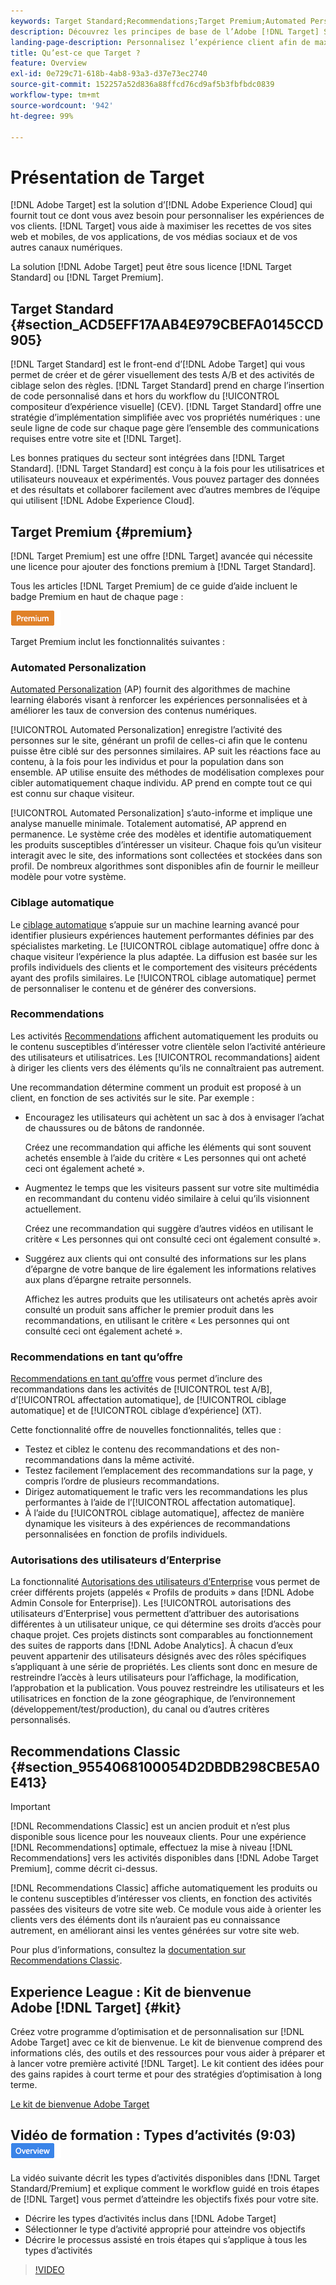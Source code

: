 ```yaml
---
keywords: Target Standard;Recommendations;Target Premium;Automated Personalization;ciblage automatique;ciblage auto;autorisations;qu’est-ce qu’Adobe Target
description: Découvrez les principes de base de l’Adobe [!DNL Target] Standard et Adobe [!DNL Target] Premium. [!DNL Target] Premium inclut des fonctionnalités avancées qui ne sont pas disponibles dans le produit standard.
landing-page-description: Personnalisez l’expérience client afin de maximiser les recettes de vos sites web et mobiles, de vos applications, de vos médias sociaux et de vos autres canaux digitaux.
title: Qu’est-ce que Target ?
feature: Overview
exl-id: 0e729c71-618b-4ab8-93a3-d37e73ec2740
source-git-commit: 152257a52d836a88ffcd76cd9af5b3fbfbdc0839
workflow-type: tm+mt
source-wordcount: '942'
ht-degree: 99%

---
```


# Présentation de Target

[!DNL Adobe Target] est la solution d’[!DNL Adobe Experience Cloud] qui fournit tout ce dont vous avez besoin pour personnaliser les expériences de vos clients. [!DNL Target] vous aide à maximiser les recettes de vos sites web et mobiles, de vos applications, de vos médias sociaux et de vos autres canaux numériques.

La solution [!DNL Adobe Target] peut être sous licence [!DNL Target Standard] ou [!DNL Target Premium].

## Target Standard  {#section_ACD5EFF17AAB4E979CBEFA0145CCD905}

[!DNL Target Standard] est le front-end d’[!DNL Adobe Target] qui vous permet de créer et de gérer visuellement des tests A/B et des activités de ciblage selon des règles. [!DNL Target Standard] prend en charge l’insertion de code personnalisé dans et hors du workflow du [!UICONTROL compositeur d’expérience visuelle] (CEV). [!DNL Target Standard] offre une stratégie d’implémentation simplifiée avec vos propriétés numériques : une seule ligne de code sur chaque page gère l’ensemble des communications requises entre votre site et [!DNL Target].

Les bonnes pratiques du secteur sont intégrées dans [!DNL Target Standard]. [!DNL Target Standard] est conçu à la fois pour les utilisatrices et utilisateurs nouveaux et expérimentés. Vous pouvez partager des données et des résultats et collaborer facilement avec d’autres membres de l’équipe qui utilisent [!DNL Adobe Experience Cloud].

## Target Premium {#premium}

[!DNL Target Premium] est une offre [!DNL Target] avancée qui nécessite une licence pour ajouter des fonctions premium à [!DNL Target Standard].

Tous les articles [!DNL Target Premium] de ce guide d’aide incluent le badge Premium en haut de chaque page :

![Badge Premium](/help/main/assets/premium.png)

Target Premium inclut les fonctionnalités suivantes :

### Automated Personalization

[Automated Personalization](/help/main/c-activities/t-automated-personalization/automated-personalization.md#task_8AAF837796D74CF893CA2F88BA1491C9) (AP) fournit des algorithmes de machine learning élaborés visant à renforcer les expériences personnalisées et à améliorer les taux de conversion des contenus numériques.

[!UICONTROL Automated Personalization] enregistre l’activité des personnes sur le site, générant un profil de celles-ci afin que le contenu puisse être ciblé sur des personnes similaires. AP suit les réactions face au contenu, à la fois pour les individus et pour la population dans son ensemble. AP utilise ensuite des méthodes de modélisation complexes pour cibler automatiquement chaque individu. AP prend en compte tout ce qui est connu sur chaque visiteur.

[!UICONTROL Automated Personalization] s’auto-informe et implique une analyse manuelle minimale. Totalement automatisé, AP apprend en permanence. Le système crée des modèles et identifie automatiquement les produits susceptibles d’intéresser un visiteur. Chaque fois qu’un visiteur interagit avec le site, des informations sont collectées et stockées dans son profil. De nombreux algorithmes sont disponibles afin de fournir le meilleur modèle pour votre système.

### Ciblage automatique

Le [ciblage automatique](/help/main/c-activities/auto-target/auto-target-to-optimize.md) s’appuie sur un machine learning avancé pour identifier plusieurs expériences hautement performantes définies par des spécialistes marketing. Le [!UICONTROL ciblage automatique] offre donc à chaque visiteur l’expérience la plus adaptée. La diffusion est basée sur les profils individuels des clients et le comportement des visiteurs précédents ayant des profils similaires. Le [!UICONTROL ciblage automatique] permet de personnaliser le contenu et de générer des conversions.

### Recommendations

Les activités [Recommendations](/help/main/c-recommendations/recommendations.md#concept_7556C8A4543942F2A77B13A29339C0C0) affichent automatiquement les produits ou le contenu susceptibles d’intéresser votre clientèle selon l’activité antérieure des utilisateurs et utilisatrices. Les [!UICONTROL recommandations] aident à diriger les clients vers des éléments qu’ils ne connaîtraient pas autrement.

Une recommandation détermine comment un produit est proposé à un client, en fonction de ses activités sur le site. Par exemple :

* Encouragez les utilisateurs qui achètent un sac à dos à envisager l’achat de chaussures ou de bâtons de randonnée.

   Créez une recommandation qui affiche les éléments qui sont souvent achetés ensemble à l’aide du critère « Les personnes qui ont acheté ceci ont également acheté ».

* Augmentez le temps que les visiteurs passent sur votre site multimédia en recommandant du contenu vidéo similaire à celui qu’ils visionnent actuellement.

   Créez une recommandation qui suggère d’autres vidéos en utilisant le critère « Les personnes qui ont consulté ceci ont également consulté ».

* Suggérez aux clients qui ont consulté des informations sur les plans d’épargne de votre banque de lire également les informations relatives aux plans d’épargne retraite personnels.

   Affichez les autres produits que les utilisateurs ont achetés après avoir consulté un produit sans afficher le premier produit dans les recommandations, en utilisant le critère « Les personnes qui ont consulté ceci ont également acheté ».

### Recommendations en tant qu’offre

[Recommendations en tant qu’offre](/help/main/c-recommendations/recommendations-as-an-offer.md) vous permet d’inclure des recommandations dans les activités de [!UICONTROL test A/B], d’[!UICONTROL affectation automatique], de [!UICONTROL ciblage automatique] et de [!UICONTROL ciblage d’expérience] (XT).

Cette fonctionnalité offre de nouvelles fonctionnalités, telles que :

* Testez et ciblez le contenu des recommandations et des non-recommandations dans la même activité.
* Testez facilement l’emplacement des recommandations sur la page, y compris l’ordre de plusieurs recommandations.
* Dirigez automatiquement le trafic vers les recommandations les plus performantes à l’aide de l’[!UICONTROL affectation automatique].
* À l’aide du [!UICONTROL ciblage automatique], affectez de manière dynamique les visiteurs à des expériences de recommandations personnalisées en fonction de profils individuels.

### Autorisations des utilisateurs d’Enterprise

La fonctionnalité [Autorisations des utilisateurs d’Enterprise](/help/main/administrating-target/c-user-management/property-channel/property-channel.md#concept_E396B16FA2024ADBA27BC056138F9838) vous permet de créer différents projets (appelés « Profils de produits » dans [!DNL Adobe Admin Console for Enterprise]). Les [!UICONTROL autorisations des utilisateurs d’Enterprise] vous permettent d’attribuer des autorisations différentes à un utilisateur unique, ce qui détermine ses droits d’accès pour chaque projet. Ces projets distincts sont comparables au fonctionnement des suites de rapports dans [!DNL Adobe Analytics]. À chacun d’eux peuvent appartenir des utilisateurs désignés avec des rôles spécifiques s’appliquant à une série de propriétés. Les clients sont donc en mesure de restreindre l’accès à leurs utilisateurs pour l’affichage, la modification, l’approbation et la publication. Vous pouvez restreindre les utilisateurs et les utilisatrices en fonction de la zone géographique, de l’environnement (développement/test/production), du canal ou d’autres critères personnalisés.

## Recommendations Classic {#section_9554068100054D2DBDB298CBE5A0E413}

>[!IMPORTANT]
>
>[!DNL Recommendations Classic] est un ancien produit et n’est plus disponible sous licence pour les nouveaux clients. Pour une expérience [!DNL Recommendations] optimale, effectuez la mise à niveau [!DNL Recommendations] vers les activités disponibles dans [!DNL Adobe Target Premium], comme décrit ci-dessus.

[!DNL Recommendations Classic] affiche automatiquement les produits ou le contenu susceptibles d’intéresser vos clients, en fonction des activités passées des visiteurs de votre site web. Ce module vous aide à orienter les clients vers des éléments dont ils n’auraient pas eu connaissance autrement, en améliorant ainsi les ventes générées sur votre site web.

Pour plus d’informations, consultez la [documentation sur Recommendations Classic](/help/main/assets/adobe-recommendations-classic.pdf).

## Experience League : Kit de bienvenue Adobe [!DNL Target]  {#kit}

Créez votre programme d’optimisation et de personnalisation sur [!DNL Adobe Target] avec ce kit de bienvenue. Le kit de bienvenue comprend des informations clés, des outils et des ressources pour vous aider à préparer et à lancer votre première activité [!DNL Target]. Le kit contient des idées pour des gains rapides à court terme et pour des stratégies d’optimisation à long terme.

[Le kit de bienvenue Adobe Target](https://expleague.azureedge.net/pdf/Adobe-Target-Welcome-Kit.pdf)

## Vidéo de formation : Types d’activités (9:03) ![Badge d’aperçu](/help/main/assets/overview.png)

La vidéo suivante décrit les types d’activités disponibles dans [!DNL Target Standard/Premium] et explique comment le workflow guidé en trois étapes de [!DNL Target] vous permet d’atteindre les objectifs fixés pour votre site.

* Décrire les types d’activités inclus dans [!DNL Adobe Target]
* Sélectionner le type d’activité approprié pour atteindre vos objectifs
* Décrire le processus assisté en trois étapes qui s’applique à tous les types d’activités

>[!VIDEO](https://video.tv.adobe.com/v/17386)
